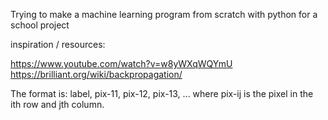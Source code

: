 Trying to make a machine learning program from scratch with python for a school project

inspiration / resources:

https://www.youtube.com/watch?v=w8yWXqWQYmU
https://brilliant.org/wiki/backpropagation/

The format is: label, pix-11, pix-12, pix-13, ... where pix-ij is the pixel in the ith row and jth column.
